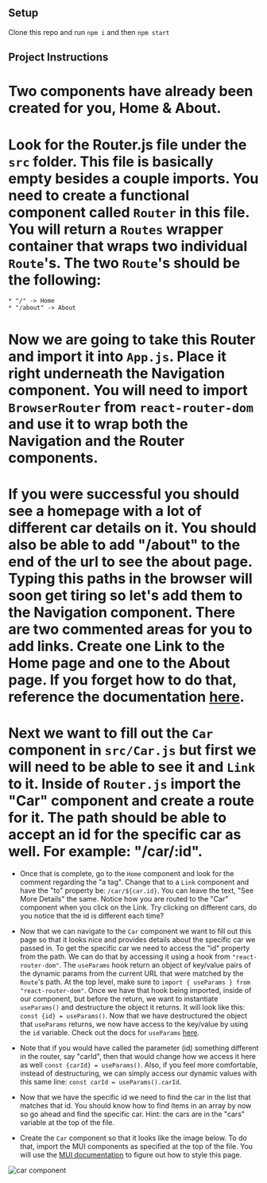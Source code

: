 ## Setup

Clone this repo and run `npm i` and then `npm start`

## Project Instructions

# Two components have already been created for you, Home & About.

# Look for the Router.js file under the `src` folder. This file is basically empty besides a couple imports. You need to create a functional component called `Router` in this file. You will return a `Routes` wrapper container that wraps two individual `Route`'s. The two `Route`'s should be the following:
    * "/" -> Home
    * "/about" -> About
# Now we are going to take this Router and import it into `App.js`. Place it right underneath the Navigation component. You will need to import `BrowserRouter` from `react-router-dom` and use it to wrap both the Navigation and the Router components.

# If you were successful you should see a homepage with a lot of different car details on it. You should also be able to add "/about" to the end of the url to see the about page. Typing this paths in the browser will soon get tiring so let's add them to the Navigation component. There are two commented areas for you to add links. Create one Link to the Home page and one to the About page. If you forget how to do that, reference the documentation [here](https://reactrouter.com/docs/en/v6/components/link).

# Next we want to fill out the `Car` component in `src/Car.js` but first we will need to be able to see it and `Link` to it. Inside of `Router.js` import the "Car" component and create a route for it. The path should be able to accept an id for the specific car as well. For example: "/car/:id".

* Once that is complete, go to the `Home` component and look for the comment regarding the "a tag". Change that to a `Link` component and have the "to" property be: `/car/${car.id}`. You can leave the text, "See More Details" the same. Notice how you are routed to the "Car" component when you click on the Link. Try clicking on different cars, do you notice that the id is different each time?

* Now that we can navigate to the `Car` component we want to fill out this page so that it looks nice and provides details about the specific car we passed in. To get the specific car we need to access the "id" property from the path. We can do that by accessing it using a hook from `"react-router-dom"`. The `useParams` hook return an object of key/value pairs of the dynamic params from the current URL that were matched by the `Route`'s path. At the top level, make sure to `import { useParams } from "react-router-dom"`. Once we have that hook being imported, inside of our component, but before the return, we want to instantiate `useParams()` and destructure the object it returns. It will look like this: `const {id} = useParams()`. Now that we have destructured the object that `useParams` returns, we now have access to the key/value by using the `id` variable. Check out the docs for `useParams` [here](https://reactrouter.com/docs/en/v6/hooks/use-params).

* Note that if you would have called the parameter (id) something different in the router, say "carId", then that would change how we access it here as well `const {carId} = useParams()`. Also, if you feel more comfortable, instead of destructuring, we can simply access our dynamic values with this same line: `const carId = useParams().carId`. 

* Now that we have the specific id we need to find the car in the list that matches that id. You should know how to find items in an array by now so go ahead and find the specific car. Hint: the cars are in the "cars" variable at the top of the file.

* Create the `Car` component so that it looks like the image below. To do that, import the MUI components as specified at the top of the file. You will use the [MUI documentation](https://mui.com/material-ui/getting-started/installation/) to figure out how to style this page.

![car component](./img/411_wk4_car_component.png)